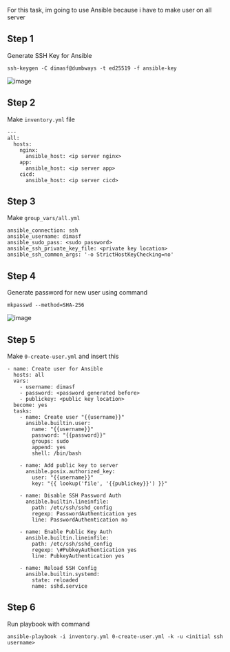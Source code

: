 For this task, im going to use Ansible because i have to make user on all server

## Step 1

Generate SSH Key for Ansible

```
ssh-keygen -C dimasf@dumbways -t ed25519 -f ansible-key 
```

![image](https://user-images.githubusercontent.com/67664879/192203742-b68a2727-b9f1-45d2-aeae-c6a5cae2eab6.png)

## Step 2

Make `inventory.yml` file

```
---
all:
  hosts:
    nginx:
      ansible_host: <ip server nginx>
    app:
      ansible_host: <ip server app>
    cicd:
      ansible_host: <ip server cicd>

```

## Step 3

Make `group_vars/all.yml`

```
ansible_connection: ssh
ansible_username: dimasf
ansible_sudo_pass: <sudo password>
ansible_ssh_private_key_file: <private key location>
ansible_ssh_common_args: '-o StrictHostKeyChecking=no'
```

## Step 4

Generate password for new user using command
```
mkpasswd --method=SHA-256
```
![image](https://user-images.githubusercontent.com/67664879/192205311-c8a561e7-1479-4a22-8267-e5ad39abe826.png)

## Step 5

Make `0-create-user.yml` and insert this
```
- name: Create user for Ansible
  hosts: all
  vars:
    - username: dimasf
    - password: <password generated before>
    - publickey: <public key location>
  become: yes
  tasks:
    - name: Create user "{{username}}"
      ansible.builtin.user:
        name: "{{username}}"
        password: "{{password}}"
        groups: sudo
        append: yes
        shell: /bin/bash
    
    - name: Add public key to server
      ansible.posix.authorized_key:
        user: "{{username}}"
        key: "{{ lookup('file', '{{publickey}}') }}"

    - name: Disable SSH Password Auth
      ansible.builtin.lineinfile:
        path: /etc/ssh/sshd_config
        regexp: PasswordAuthentication yes
        line: PasswordAuthentication no

    - name: Enable Public Key Auth
      ansible.builtin.lineinfile:
        path: /etc/ssh/sshd_config
        regexp: \#PubkeyAuthentication yes
        line: PubkeyAuthentication yes

    - name: Reload SSH Config
      ansible.builtin.systemd:
        state: reloaded
        name: sshd.service
```

## Step 6

Run playbook with command
```
ansible-playbook -i inventory.yml 0-create-user.yml -k -u <initial ssh username>
```
